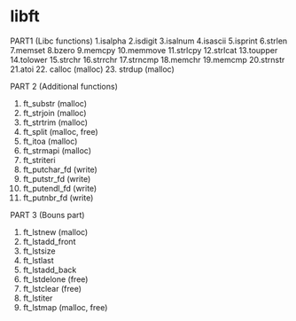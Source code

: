 # libft

PART1 (Libc functions)
1.isalpha
2.isdigit
3.isalnum
4.isascii
5.isprint
6.strlen
7.memset
8.bzero
9.memcpy
10.memmove
11.strlcpy
12.strlcat
13.toupper
14.tolower
15.strchr
16.strrchr
17.strncmp
18.memchr
19.memcmp
20.strnstr
21.atoi
22. calloc (malloc)
23. strdup (malloc)

PART 2 (Additional functions)
1. ft_substr (malloc)
2. ft_strjoin (malloc)
3. ft_strtrim (malloc)
4. ft_split (malloc, free)
5. ft_itoa (malloc)
6. ft_strmapi (malloc)
7. ft_striteri
8. ft_putchar_fd (write)
9. ft_putstr_fd (write)
10. ft_putendl_fd (write)
11. ft_putnbr_fd (write)

PART 3 (Bouns part)
1. ft_lstnew (malloc)
2. ft_lstadd_front
3. ft_lstsize
4. ft_lstlast
5. ft_lstadd_back
6. ft_lstdelone (free)
7. ft_lstclear (free)
8. ft_lstiter
9. ft_lstmap (malloc, free)
